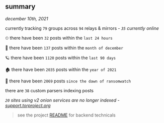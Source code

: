 
## summary
_december 10th, 2021_

currently tracking `79` groups across `94` relays & mirrors - _`35` currently online_

⏲ there have been `32` posts within the `last 24 hours`

🦈 there have been `137` posts within the `month of december`

🪐 there have been `1120` posts within the `last 90 days`

🏚 there have been `2035` posts within the `year of 2021`

🦕 there have been `2069` posts `since the dawn of ransomwatch`

there are `38` custom parsers indexing posts

_`20` sites using v2 onion services are no longer indexed - [support.torproject.org](https://support.torproject.org/onionservices/v2-deprecation/)_

> see the project [README](https://github.com/thetanz/ransomwatch#ransomwatch--) for backend technicals
